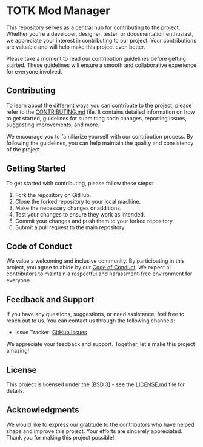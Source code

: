 # TOTK Mod Manager

This repository serves as a central hub for contributing to the project. Whether you're a developer, designer, tester, or documentation enthusiast, we appreciate your interest in contributing to our project. Your contributions are valuable and will help make this project even better.

Please take a moment to read our contribution guidelines before getting started. These guidelines will ensure a smooth and collaborative experience for everyone involved.

## Contributing

To learn about the different ways you can contribute to the project, please refer to the [CONTRIBUTING.md](CONTRIBUTING.md) file. It contains detailed information on how to get started, guidelines for submitting code changes, reporting issues, suggesting improvements, and more.

We encourage you to familiarize yourself with our contribution process. By following the guidelines, you can help maintain the quality and consistency of the project.

## Getting Started

To get started with contributing, please follow these steps:

1. Fork the repository on GitHub.
2. Clone the forked repository to your local machine.
3. Make the necessary changes or additions.
4. Test your changes to ensure they work as intended.
5. Commit your changes and push them to your forked repository.
6. Submit a pull request to the main repository.

## Code of Conduct

We value a welcoming and inclusive community. By participating in this project, you agree to abide by our [Code of Conduct](../CODE_OF_CONDUCT.md). We expect all contributors to maintain a respectful and harassment-free environment for everyone.

## Feedback and Support

If you have any questions, suggestions, or need assistance, feel free to reach out to us. You can contact us through the following channels:

- Issue Tracker: [GitHub Issues](https://github.com/vasilvestre/totk-mod-manager-for-yuzu/issues)

We appreciate your feedback and support. Together, let's make this project amazing!

## License

This project is licensed under the [BSD 3] - see the [LICENSE.md](../LICENSE.md) file for details.

## Acknowledgments

We would like to express our gratitude to the contributors who have helped shape and improve this project. Your efforts are sincerely appreciated. Thank you for making this project possible!
